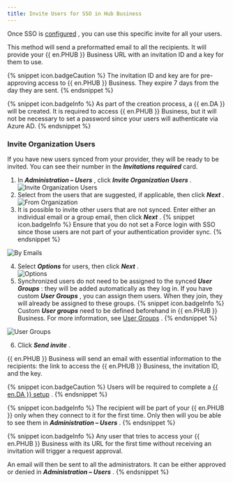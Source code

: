 ```yaml
---
title: Invite Users for SSO in Hub Business
---
```

Once SSO is [configured](/hub/getting-started/get-started-sso-hub-business/configure-sso-authentication-microsoft-azure/) , you can use this specific invite for all your users.  

This method will send a preformatted email to all the recipients. It will provide your {{ en.PHUB }} Business URL with an invitation ID and a key for them to use.  

{% snippet icon.badgeCaution %} 
The invitation ID and key are for pre-approving access to {{ en.PHUB }} Business. They expire 7 days from the day they are sent. 
{% endsnippet %}
 
{% snippet icon.badgeInfo %} 
As part of the creation process, a {{ en.DA }} will be created. It is required to access {{ en.PHUB }} Business, but it will not be necessary to set a password since your users will authenticate via Azure AD. 
{% endsnippet %}
 
### Invite Organization Users 

If you have new users synced from your provider, they will be ready to be invited. You can see their number in the ***Invitations required*** card.  

1. In ***Administration – Users*** , click ***Invite Organization Users*** .  
![Invite Organization Users](/img/en/hub/Hub4141.png) 
1. Select from the users that are suggested, if applicable, then click ***Next*** .  
![From Organization](/img/en/hub/Hub2176.png) 
1. It is possible to invite other users that are not synced. Enter either an individual email or a group email, then click ***Next*** . 
{% snippet icon.badgeInfo %} 
Ensure that you do not set a Force login with SSO since those users are not part of your authentication provider sync. 
{% endsnippet %}
 
![By Emails](/img/en/hub/Hub2177.png) 

4. Select ***Options*** for users, then click ***Next*** .  
![Options](/img/en/hub/Hub2178.png) 
1. Synchronized users do not need to be assigned to the synced ***User Groups*** : they will be added automatically as they log in. If you have custom ***User Groups*** , you can assign them users. When they join, they will already be assigned to these groups. 
{% snippet icon.badgeInfo %} 
Custom ***User groups*** need to be defined beforehand in {{ en.PHUB }} Business. For more information, see [User Groups](/hub/web-interface/hub-overview/administration/management/users/) . 
{% endsnippet %}
 
![User Groups](/img/en/hub/Hub2179.png) 

6. Click ***Send invite*** .  

{{ en.PHUB }} Business will send an email with essential information to the recipients: the link to access the {{ en.PHUB }} Business, the invitation ID, and the key.  

{% snippet icon.badgeCaution %} 
Users will be required to complete a [{{ en.DA }} setup](/hub/getting-started/get-started-sso-hub-business/invite-users-SSO-hub-business/end-user-experience/) . 
{% endsnippet %}
 
{% snippet icon.badgeInfo %} 
The recipient will be part of your {{ en.PHUB }} only when they connect to it for the first time. Only then will you be able to see them in ***Administration – Users*** . 
{% endsnippet %}
 
{% snippet icon.badgeInfo %} 
Any user that tries to access your {{ en.PHUB }} Business with its URL for the first time without receiving an invitation will trigger a request approval.  

An email will then be sent to all the administrators. It can be either approved or denied in ***Administration – Users*** . 
{% endsnippet %}
 


